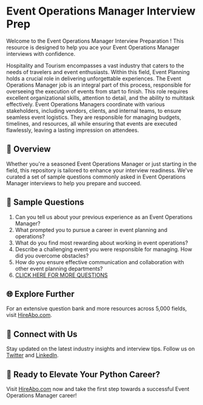 # Event Operations Manager Interview Prep

Welcome to the Event Operations Manager Interview Preparation ! This resource is designed to help you ace your Event Operations Manager interviews with confidence.

Hospitality and Tourism encompasses a vast industry that caters to the needs of travelers and event enthusiasts. Within this field, Event Planning holds a crucial role in delivering unforgettable experiences. The Event Operations Manager job is an integral part of this process, responsible for overseeing the execution of events from start to finish. This role requires excellent organizational skills, attention to detail, and the ability to multitask effectively. Event Operations Managers coordinate with various stakeholders, including vendors, clients, and internal teams, to ensure seamless event logistics. They are responsible for managing budgets, timelines, and resources, all while ensuring that events are executed flawlessly, leaving a lasting impression on attendees.

## 🚀 Overview

Whether you're a seasoned Event Operations Manager or just starting in the field, this repository is tailored to enhance your interview readiness. We've curated a set of sample questions commonly asked in Event Operations Manager interviews to help you prepare and succeed.

## 📝 Sample Questions

1. Can you tell us about your previous experience as an Event Operations Manager?
2. What prompted you to pursue a career in event planning and operations?
3. What do you find most rewarding about working in event operations?
4. Describe a challenging event you were responsible for managing. How did you overcome obstacles?
5. How do you ensure effective communication and collaboration with other event planning departments?
6. [CLICK HERE FOR MORE QUESTIONS](https://hireabo.com/job/11_3_13/Event%20Operations%20Manager)

## 🌐 Explore Further

For an extensive question bank and more resources across 5,000 fields, visit [HireAbo.com](https://www.hireabo.com).

## 📱 Connect with Us

Stay updated on the latest industry insights and interview tips. Follow us on [Twitter](https://twitter.com/hireabo) and [LinkedIn](https://www.linkedin.com/in/hire-abo-3609972a8/).

## 🚀 Ready to Elevate Your Python Career?

Visit [HireAbo.com](https://www.hireabo.com) now and take the first step towards a successful Event Operations Manager career!